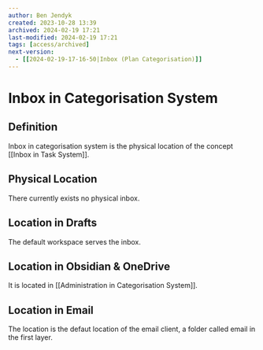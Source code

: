 ```yaml
---
author: Ben Jendyk
created: 2023-10-28 13:39
archived: 2024-02-19 17:21
last-modified: 2024-02-19 17:21
tags: [access/archived]
next-version:
  - [[2024-02-19-17-16-50|Inbox (Plan Categorisation)]]
---
```


# Inbox in Categorisation System

## Definition

Inbox in categorisation system is the physical location of the concept [[Inbox in Task System]].

## Physical Location

There currently exists no physical inbox.

## Location in Drafts

The default workspace serves the inbox.

## Location in Obsidian & OneDrive

It is located in [[Administration in Categorisation System]].

## Location in Email

The location is the defaut location of the email client, a folder called email in the first layer.
